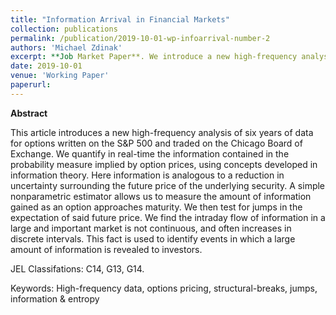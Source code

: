 ```yaml
---
title: "Information Arrival in Financial Markets"
collection: publications
permalink: /publication/2019-10-01-wp-infoarrival-number-2
authors: 'Michael Zdinak'
excerpt: **Job Market Paper**. We introduce a new high-frequency analysis of options written on the S&P 500, and quantify in real-time the information contained in the probability measure implied by option prices. We find the intraday flow of information summarizing the expected future price of the index is not continuous, and often increases in discrete intervals. This fact is used to identify large-information events over the six years in our sample.
date: 2019-10-01
venue: 'Working Paper'
paperurl: 
---
```


**Abstract**

This article introduces a new high-frequency analysis of six years of data for options written on the S&P 500 and traded on the Chicago Board of Exchange. We quantify in real-time the information contained in the probability measure implied by option prices, using concepts developed in information theory. Here information is analogous to a reduction in uncertainty surrounding the future price of the underlying security. A simple nonparametric estimator allows us to measure the amount of information gained as an option approaches maturity. We then test for jumps in the expectation of said future price. We find the intraday flow of information in a large and important market is not continuous, and often increases in discrete intervals. This fact is used to identify events in which a large amount of information is revealed to investors.

JEL Classifations: C14, G13, G14.


Keywords: High-frequency data, options pricing, structural-breaks, jumps, information & entropy
